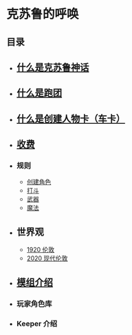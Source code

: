 # 克苏鲁的呼唤

## 目录

- ## [什么是克苏鲁神话](什么是克苏鲁神话.md)
- ## [什么是跑团](什么是跑团.md)
- ## [什么是创建人物卡（车卡）](什么是创建人物卡.md)
- ## [收费](收费.md)

- ### 规则
  - [创建角色](规则/创建角色.md)
  - [打斗](规则/打斗.md)
  - [武器](规则/武器.md)
  - [魔法](规则/魔法.md)


- ## 世界观
  - [1920 伦敦](世界观/1920伦敦.md)
  - [2020 现代伦敦](世界观/2020伦敦.md)

- ## [模组介绍](模组介绍.md)

- ### 玩家角色库

- ### Keeper 介绍